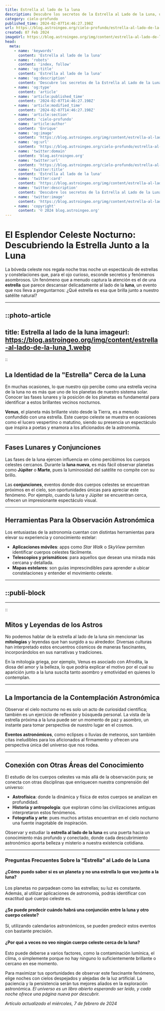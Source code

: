 ```yaml
---
title: Estrella al lado de la luna
description: Descubre los secretos de la Estrella al Lado de la Luna, un fenómeno celestial cautivador. Explora su origen y significado astronómico.
category: cielo-profundo
published_time: 2024-02-07T14:46:27.198Z
url: https://blog.astroingeo.org/cielo-profundo/estrella-al-lado-de-la-luna
created: 07 Feb 2024
imageUrl: https://blog.astroingeo.org/img/content/estrella-al-lado-de-la-luna_1.webp
head:
  meta:
    - name: 'keywords'
      content: 'Estrella al lado de la luna'
    - name: 'robots'
      content: 'index, follow'
    - name: 'og:title'
      content: 'Estrella al lado de la luna'
    - name: 'og:description'
      content: 'Descubre los secretos de la Estrella al Lado de la Luna, un fenómeno celestial cautivador. Explora su origen y significado astronómico.'
    - name: 'og:type'
      content: 'article'
    - name: 'article:published_time'
      content: '2024-02-07T14:46:27.198Z'
    - name: 'article:modified_time'
      content: '2024-02-07T14:46:27.198Z'
    - name: 'article:section'
      content: 'cielo-profundo'
    - name: 'article:author'
      content: 'Enrique'
    - name: 'og:image'
      content: 'https://blog.astroingeo.org/img/content/estrella-al-lado-de-la-luna_1.webp'
    - name: 'og:url'
      content: 'https://blog.astroingeo.org/cielo-profundo/estrella-al-lado-de-la-luna'
    - name: 'twitter:domain'
      content: 'blog.astroingeo.org'
    - name: 'twitter:url'
      content: 'https://blog.astroingeo.org/cielo-profundo/estrella-al-lado-de-la-luna'
    - name: 'twitter:title'
      content: 'Estrella al lado de la luna'
    - name: 'twitter:card'
      content: 'https://blog.astroingeo.org/img/content/estrella-al-lado-de-la-luna_1.webp'
    - name: 'twitter:description'
      content: 'Descubre los secretos de la Estrella al Lado de la Luna, un fenómeno celestial cautivador. Explora su origen y significado astronómico.'
    - name: 'twitter:image'
      content: 'https://blog.astroingeo.org/img/content/estrella-al-lado-de-la-luna_1.webp'
    - name: 'copyright'
      content: '© 2024 blog.astroingeo.org'
---
```

# El Esplendor Celeste Nocturno: Descubriendo la Estrella Junto a la Luna

La bóveda celeste nos regala noche tras noche un espectáculo de estrellas y constelaciones que, para el ojo curioso, esconde secretos y fenómenos asombrosos. Un fenómeno que a menudo captura la atención es el de una **estrella** que parece descansar delicadamente al lado de la **luna**, un evento que nos lleva a preguntarnos: ¿Qué estrella es esa que brilla junto a nuestro satélite natural?

---


::photo-article
---
title: Estrella al lado de la luna
imageurl: https://blog.astroingeo.org/img/content/estrella-al-lado-de-la-luna_1.webp
---
::



## La Identidad de la "Estrella" Cerca de la Luna

En muchas ocasiones, lo que nuestro ojo percibe como una estrella vecina de la luna no es más que uno de los planetas de nuestro sistema solar. Conocer las fases lunares y la posición de los planetas es fundamental para identificar a estos brillantes vecinos nocturnos.

**Venus**, el planeta más brillante visto desde la Tierra, es a menudo confundido con una estrella. Este cuerpo celeste se muestra en ocasiones como el lucero vespertino o matutino, siendo su presencia un espectáculo que inspira a poetas y enamora a los aficionados de la astronomía.

---

## Fases Lunares y Conjunciones

Las fases de la luna ejercen influencia en cómo percibimos los cuerpos celestes cercanos. Durante la **luna nueva**, es más fácil observar planetas como **Júpiter** o **Marte**, pues la luminosidad del satélite no compite con su brillo.

Las **conjunciones**, eventos donde dos cuerpos celestes se encuentran próximos en el cielo, son oportunidades únicas para apreciar este fenómeno. Por ejemplo, cuando la luna y Júpiter se encuentran cerca, ofrecen un impresionante espectáculo visual.

---

## Herramientas Para la Observación Astronómica

Los entusiastas de la astronomía cuentan con distintas herramientas para elevar su experiencia y conocimiento estelar:

- **Aplicaciones móviles**: apps como *Star Walk* o *SkyView* permiten identificar cuerpos celestes fácilmente.
- **Telescopios y prismáticos**: para aquellos que desean una mirada más cercana y detallada.
- **Mapas estelares**: son guías imprescindibles para aprender a ubicar constelaciones y entender el movimiento celeste.

---


  ::publi-block
  ---
  ---
  ::
  
  

## Mitos y Leyendas de los Astros

No podemos hablar de la estrella al lado de la luna sin mencionar las **mitologías** y leyendas que han surgido a su alrededor. Diversas culturas han interpretado estos encuentros cósmicos de maneras fascinantes, incorporándolos en sus narrativas y tradiciones.

En la mitología griega, por ejemplo, Venus es asociado con Afrodita, la diosa del amor y la belleza, lo que podría explicar el motivo por el cual su aparición junto a la luna suscita tanto asombro y emotividad en quienes lo contemplan.

---

## La Importancia de la Contemplación Astronómica

Observar el cielo nocturno no es solo un acto de curiosidad científica; también es un ejercicio de reflexión y búsqueda personal. La vista de la estrella próxima a la luna puede ser un momento de paz y asombro, un instante para tomar perspectiva de nuestro lugar en el cosmos.

**Eventos astronómicos**, como eclipses o lluvias de meteoros, son también citas ineludibles para los aficionados al firmamento y ofrecen una perspectiva única del universo que nos rodea.

---

## Conexión con Otras Áreas del Conocimiento

El estudio de los cuerpos celestes va más allá de la observación pura; se conecta con otras disciplinas que enriquecen nuestra comprensión del universo:

- **Astrofísica**: donde la dinámica y física de estos cuerpos se analizan en profundidad.
- **Historia y antropología**: que exploran cómo las civilizaciones antiguas interpretaron estos fenómenos.
- **Fotografía y arte**: pues muchos artistas encuentran en el cielo nocturno una fuente inagotable de inspiración.

Observar y estudiar la **estrella al lado de la luna** es una puerta hacia un conocimiento más profundo y conectado, donde cada descubrimiento astronómico aporta belleza y misterio a nuestra existencia cotidiana.

---

### Preguntas Frecuentes Sobre la "Estrella" al Lado de la Luna

#### ¿Cómo puedo saber si es un planeta y no una estrella lo que veo junto a la luna?

Los planetas no parpadean como las estrellas; su luz es constante. Además, al utilizar aplicaciones de astronomía, podrás identificar con exactitud qué cuerpo celeste es.

#### ¿Se puede predecir cuándo habrá una conjunción entre la luna y otro cuerpo celeste?

Sí, utilizando calendarios astronómicos, se pueden predecir estos eventos con bastante precisión.

#### ¿Por qué a veces no veo ningún cuerpo celeste cerca de la luna?

Esto puede deberse a varios factores, como la contaminación lumínica, el clima, o simplemente porque no hay ninguno lo suficientemente brillante o cercano en ese momento.

Para maximizar tus oportunidades de observar este fascinante fenómeno, elige noches con cielos despejados y alejadas de la luz artificial. La paciencia y la persistencia serán tus mejores aliados en la exploración astronómica. *El universo es un libro abierto esperando ser leído, y cada noche ofrece una página nueva por descubrir.*

_Artículo actualizado el miércoles, 7 de febrero de 2024_